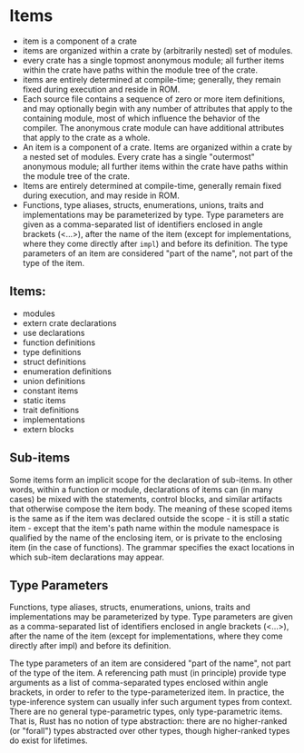 # Items

- item is a component of a crate
- items are organized within a crate by (arbitrarily nested) set of modules.
- every crate has a single topmost anonymous module; all further items within the crate have paths within the module tree of the crate.
- items are entirely determined at compile-time; generally, they remain fixed during execution and reside in ROM.
- Each source file contains a sequence of zero or more item definitions, and may optionally begin with any number of attributes that apply to the containing module, most of which influence the behavior of the compiler. The anonymous crate module can have additional attributes that apply to the crate as a whole.
- An item is a component of a crate. Items are organized within a crate by a nested set of modules. Every crate has a single "outermost" anonymous module; all further items within the crate have paths within the module tree of the crate.
- Items are entirely determined at compile-time, generally remain fixed during execution, and may reside in ROM.
- Functions, type aliases, structs, enumerations, unions, traits and implementations may be parameterized by type. Type parameters are given as a comma-separated list of identifiers enclosed in angle brackets (<...>), after the name of the item (except for implementations, where they come directly after `impl`) and before its definition. The type parameters of an item are considered "part of the name", not part of the type of the item. 


## Items:
- modules
- extern crate declarations
- use declarations
- function definitions
- type definitions
- struct definitions
- enumeration definitions
- union definitions
- constant items
- static items
- trait definitions
- implementations
- extern blocks


## Sub-items
Some items form an implicit scope for the declaration of sub-items. In other words, within a function or module, declarations of items can (in many cases) be mixed with the statements, control blocks, and similar artifacts that otherwise compose the item body. The meaning of these scoped items is the same as if the item was declared outside the scope - it is still a static item - except that the item's path name within the module namespace is qualified by the name of the enclosing item, or is private to the enclosing item (in the case of functions). The grammar specifies the exact locations in which sub-item declarations may appear.


## Type Parameters
Functions, type aliases, structs, enumerations, unions, traits and implementations may be parameterized by type. Type parameters are given as a comma-separated list of identifiers enclosed in angle brackets (<...>), after the name of the item (except for implementations, where they come directly after impl) and before its definition.

The type parameters of an item are considered "part of the name", not part of the type of the item. A referencing path must (in principle) provide type arguments as a list of comma-separated types enclosed within angle brackets, in order to refer to the type-parameterized item. In practice, the type-inference system can usually infer such argument types from context. There are no general type-parametric types, only type-parametric items. That is, Rust has no notion of type abstraction: there are no higher-ranked (or "forall") types abstracted over other types, though higher-ranked types do exist for lifetimes.

